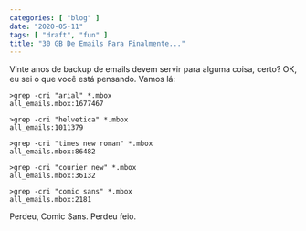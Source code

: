 ```yaml
---
categories: [ "blog" ]
date: "2020-05-11"
tags: [ "draft", "fun" ]
title: "30 GB De Emails Para Finalmente..."
---
```

Vinte anos de backup de emails devem servir para alguma coisa, certo? OK, eu sei o que você está pensando. Vamos lá:


    >grep -cri "arial" *.mbox
    all_emails.mbox:1677467
    
    >grep -cri "helvetica" *.mbox
    all_emails:1011379
    
    >grep -cri "times new roman" *.mbox
    all_emails.mbox:86482
    
    >grep -cri "courier new" *.mbox
    all_emails.mbox:36132

    >grep -cri "comic sans" *.mbox
    all_emails.mbox:2181


Perdeu, Comic Sans. Perdeu feio.
